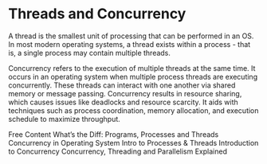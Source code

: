 # Threads and Concurrency

A thread is the smallest unit of processing that can be performed in an OS. In most modern operating systems, a thread exists within a process - that is, a single process may contain multiple threads.

Concurrency refers to the execution of multiple threads at the same time. It occurs in an operating system when multiple process threads are executing concurrently. These threads can interact with one another via shared memory or message passing. Concurrency results in resource sharing, which causes issues like deadlocks and resource scarcity. It aids with techniques such as process coordination, memory allocation, and execution schedule to maximize throughput.

<ResourceGroupTitle>Free Content</ResourceGroupTitle>
<BadgeLink colorScheme='yellow' badgeText='Read' href='https://www.backblaze.com/blog/whats-the-diff-programs-processes-and-threads/'>What’s the Diff: Programs, Processes and Threads</BadgeLink>
<BadgeLink colorScheme='yellow' badgeText='Read' href='https://www.javatpoint.com/concurrency-in-operating-system'>Concurrency in Operating System</BadgeLink>
<BadgeLink badgeText='Watch' href='https://www.youtube.com/watch?v=exbKr6fnoUw'>Intro to Processes & Threads</BadgeLink>
<BadgeLink badgeText='Watch' href='https://www.youtube.com/watch?v=iKtvNJQoCNw'>Introduction to Concurrency</BadgeLink>
<BadgeLink badgeText='Watch' href='https://www.youtube.com/watch?v=olYdb0DdGtM'>Concurrency, Threading and Parallelism Explained</BadgeLink>